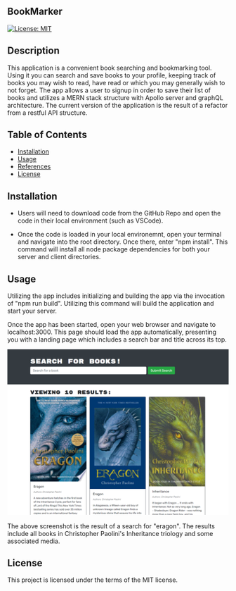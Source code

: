 ## BookMarker

[![License: MIT](https://img.shields.io/badge/License-MIT-yellow.svg)](https://opensource.org/licenses/MIT)

## Description

This application is a convenient book searching and bookmarking tool. Using it you can search and save books to your profile, keeping track of books you may wish to read, have read or which you may generally wish to not forget. The app allows a user to signup in order to save their list of books and utilizes a MERN stack structure with Apollo server and graphQL architecture. The current version of the application is the result of a refactor from a restful API structure. 

## Table of Contents

* [Installation](#installation)
* [Usage](#usage)
* [References](#references)
* [License](#license)

## Installation

* Users will need to download code from the GitHub Repo and open the code in their local environment (such as VSCode). 

* Once the code is loaded in your local environemnt, open your terminal and navigate into the root directory. Once there, enter "npm install". This command will install all node package dependencies for both your server and client directories.  

## Usage

Utilizing the app includes initializing and building the app via the invocation of "npm run build". Utilizing this command will build the application and start your server.

Once the app has been started, open your web browser and navigate to localhost:3000. This page should load the app automatically, presenting you with a landing page which includes a search bar and title across its top. 

![Text Editor Landing Page](/Assets/app-screenshot.png)

The above screenshot is the result of a search for "eragon". The results include all books in Christopher Paolini's Inheritance triology and some associated media. 

 
## License

This project is licensed under the terms of the MIT license.